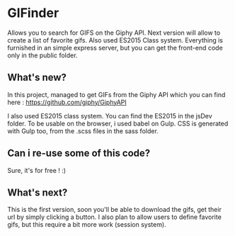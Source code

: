 # GIFinder
Allows you to search for GIFS on the Giphy API. Next version will allow to create a list of favorite gifs. Also used ES2015 Class system.
Everything is furnished in an simple express server, but you can get the front-end code only in the public folder.

## What's new?
In this project, managed to get GIFs from the Giphy API which you can find here : https://github.com/giphy/GiphyAPI

I also used ES2015 class system. You can find the ES2015 in the jsDev folder. To be usable on the browser, i used babel on Gulp.
CSS is generated with Gulp too, from the .scss files in the sass folder.

## Can i re-use some of this code?
Sure, it's for free ! :)

## What's next?
This is the first version, soon you'll be able to download the gifs, get their url by simply clicking a button.
I also plan to allow users to define favorite gifs, but this require a bit more work (session system). 
